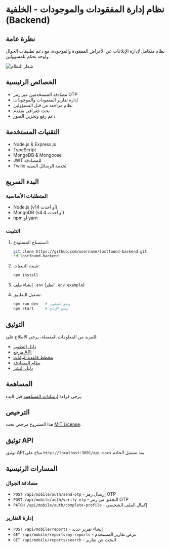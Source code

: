 # نظام إدارة المفقودات والموجودات - الخلفية (Backend)

## نظرة عامة

نظام متكامل لإدارة الإبلاغات عن الأغراض المفقودة والموجودة، مع دعم تطبيقات الجوال ولوحة تحكم للمسؤولين.

![شعار النظام](docs/images/logo.png)

## الخصائص الرئيسية

- مصادقة المستخدمين عبر رمز OTP
- إدارة تقارير المفقودات والموجودات
- نظام مراجعة من قبل المسؤولين
- بحث جغرافي متقدم
- دعم رفع وتخزين الصور

## التقنيات المستخدمة

- Node.js & Express.js
- TypeScript
- MongoDB & Mongoose
- JWT للمصادقة
- Twilio لخدمة الرسائل النصية

## البدء السريع

### المتطلبات الأساسية

- Node.js (v14 أو أحدث)
- MongoDB (v4.4 أو أحدث)
- npm أو yarn

### التثبيت

1. استنساخ المستودع:
   ```bash
   git clone https://github.com/username/lostfound-backend.git
   cd lostfound-backend
   ```

2. تثبيت التبعيات:
   ```bash
   npm install
   ```

3. إنشاء ملف `.env` (انظر `.env.example`)

4. تشغيل التطبيق:
   ```bash
   npm run dev   # وضع التطوير
   npm start     # وضع الإنتاج
   ```

## التوثيق

للمزيد من المعلومات المفصلة، يرجى الاطلاع على:

- [دليل التطوير](docs/development-guide.md)
- [مرجع API](docs/api-reference.md)
- [مخطط قاعدة البيانات](docs/database-schema.md)
- [نظام المصادقة](docs/authentication.md)
- [دليل النشر](docs/deployment.md)

## المساهمة

يرجى قراءة [إرشادات المساهمة](CONTRIBUTING.md) قبل البدء.

## الترخيص

هذا المشروع مرخص تحت [MIT License](LICENSE).

## توثيق API
توثيق API متاح على `http://localhost:3001/api-docs` بعد تشغيل الخادم.

## المسارات الرئيسية

### مصادقة الجوال
- `POST /api/mobile/auth/send-otp` - إرسال رمز OTP
- `POST /api/mobile/auth/verify-otp` - التحقق من رمز OTP
- `PATCH /api/mobile/auth/complete-profile` - إكمال الملف الشخصي

### إدارة التقارير
- `POST /api/mobile/reports` - إنشاء تقرير جديد
- `GET /api/mobile/reports/my-reports` - عرض تقارير المستخدم
- `GET /api/mobile/reports/search` - البحث عن تقارير
